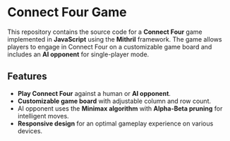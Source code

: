 # **Connect Four Game**

This repository contains the source code for a **Connect Four** game implemented in **JavaScript** using the **Mithril** framework. The game allows players to engage in Connect Four on a customizable game board and includes an **AI opponent** for single-player mode.

## **Features**

- **Play Connect Four** against a human or **AI opponent**.
- **Customizable game board** with adjustable column and row count.
- AI opponent uses the **Minimax algorithm** with **Alpha-Beta pruning** for intelligent moves.
- **Responsive design** for an optimal gameplay experience on various devices.

